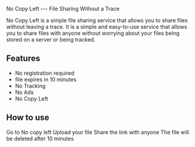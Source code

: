 No Copy Left --- File Sharing Without a Trace

No Copy Left is a simple file sharing service that allows you to share files without leaving a trace. It is a simple and easy-to-use service that allows you to share files with anyone without worrying about your files being stored on a server or being tracked.

## Features

- No registration required
- file expires in 10 minutes
- No Tracking
- No Ads
- No Copy Left

## How to use

Go to No copy left
Upload your file
Share the link with anyone
The file will be deleted after 10 minutes
